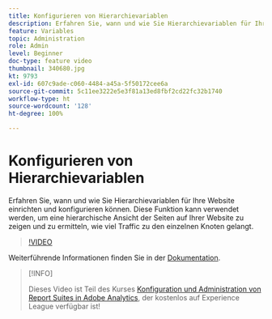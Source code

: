 ```yaml
---
title: Konfigurieren von Hierarchievariablen
description: Erfahren Sie, wann und wie Sie Hierarchievariablen für Ihre Website einrichten und konfigurieren können. Diese Funktion kann verwendet werden, um eine hierarchische Ansicht der Seiten auf Ihrer Website zu zeigen und zu ermitteln, wie viel Traffic zu den einzelnen Knoten gelangt.
feature: Variables
topic: Administration
role: Admin
level: Beginner
doc-type: feature video
thumbnail: 340680.jpg
kt: 9793
exl-id: 607c9ade-c060-4484-a45a-5f50172cee6a
source-git-commit: 5c11ee3222e5e3f81a13ed8fbf2cd22fc32b1740
workflow-type: ht
source-wordcount: '128'
ht-degree: 100%

---
```


# Konfigurieren von Hierarchievariablen

Erfahren Sie, wann und wie Sie Hierarchievariablen für Ihre Website einrichten und konfigurieren können. Diese Funktion kann verwendet werden, um eine hierarchische Ansicht der Seiten auf Ihrer Website zu zeigen und zu ermitteln, wie viel Traffic zu den einzelnen Knoten gelangt.

>[!VIDEO](https://video.tv.adobe.com/v/340680/?quality=12&learn=on)

Weiterführende Informationen finden Sie in der [Dokumentation](https://experienceleague.adobe.com/docs/analytics/implementation/vars/page-vars/hier.html?lang=de).

>[!INFO]
>
> Dieses Video ist Teil des Kurses [Konfiguration und Administration von Report Suites in Adobe Analytics](https://experienceleague.adobe.com/?recommended=Analytics-A-1-2021.1.administration&amp;lang=de), der kostenlos auf Experience League verfügbar ist!